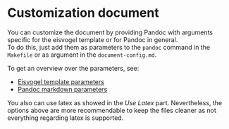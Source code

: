 # Customization document

You can customize the document by providing Pandoc with arguments specific for
the eisvogel template or for Pandoc in general.  
To do this, just add them as parameters to the `pandoc` command in the
`Makefile` or as argument in the `document-config.md`.

To get an overview over the parameters, see:

- [Eisvogel template parameters](https://github.com/Wandmalfarbe/pandoc-latex-template/)
- [Pandoc markdown parameters](https://pandoc.org/MANUAL.html#pandocs-markdown)

You also can use latex as showed in the _Use Latex_ part. Nevertheless, the
options above are more recommendable to keep the files cleaner as not
everything regarding latex is supported.
